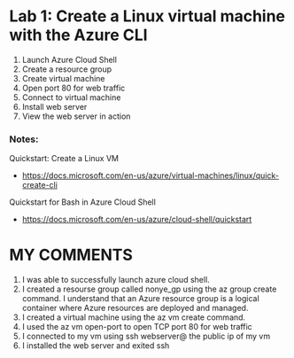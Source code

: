 # Lab 1: Create a Linux virtual machine with the Azure CLI

1. Launch Azure Cloud Shell
2. Create a resource group
3. Create virtual machine
4. Open port 80 for web traffic
5. Connect to virtual machine
6. Install web server
7. View the web server in action

### Notes:

Quickstart: Create a Linux VM
* https://docs.microsoft.com/en-us/azure/virtual-machines/linux/quick-create-cli

Quickstart for Bash in Azure Cloud Shell
* https://docs.microsoft.com/en-us/azure/cloud-shell/quickstart




# MY COMMENTS
1. I was able to successfully launch azure cloud shell.
2. I created a resourse group called nonye_gp using the az group create command. I understand that an Azure resource group is a logical container where Azure resources are deployed and managed.
3. I created a virtual machine using the az vm create command.
4. I used the az vm open-port to open TCP port 80 for web traffic
5. I connected to my vm using ssh webserver@ the public ip of my vm
6. I installed the web server and exited ssh
